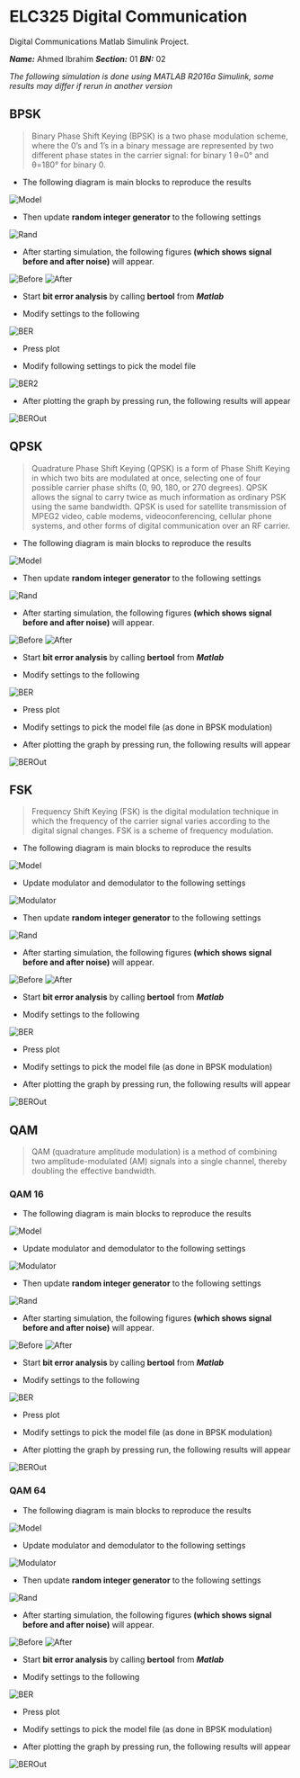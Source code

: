 # ELC325 Digital Communication

Digital Communications Matlab Simulink Project.

***Name:*** Ahmed Ibrahim
***Section:*** 01
***BN:*** 02

*The following simulation is done using MATLAB R2016a Simulink, some results may differ if rerun in another version*


## BPSK
> Binary Phase Shift Keying (BPSK) is a two phase modulation scheme, where the 0’s and 1’s in a binary message are represented by two different phase states in the carrier signal: for binary 1 θ=0° and θ=180° for binary 0.

* The following diagram is main blocks to reproduce the results

![Model](/BPSK/BPSK.JPG)

* Then update **random integer generator** to the following settings

![Rand](/BPSK/BPSK-Rand.JPG)

* After starting simulation, the following figures **(which shows signal before and after noise)** will appear.

![Before](/BPSK/BPSK-Before.JPG)   ![After](/BPSK/BPSK-After.JPG)

* Start **bit error analysis** by calling **bertool** from ***Matlab***

* Modify settings to the following

![BER](/BPSK/BPSK-bertool.JPG)

* Press plot

* Modify following settings to pick the model file

![BER2](/BPSK/BPSK-bertool2.JPG)

* After plotting the graph by pressing run, the following results will appear

![BEROut](/BPSK/BPSK-BER.JPG)

## QPSK
> Quadrature Phase Shift Keying (QPSK) is a form of Phase Shift Keying in which two bits are modulated at once, selecting one of four possible carrier phase shifts (0, 90, 180, or 270 degrees). QPSK allows the signal to carry twice as much information as ordinary PSK using the same bandwidth. QPSK is used for satellite transmission of MPEG2 video, cable modems, videoconferencing, cellular phone systems, and other forms of digital communication over an RF carrier.

* The following diagram is main blocks to reproduce the results

![Model](/QPSK/QPSK.JPG)

* Then update **random integer generator** to the following settings

![Rand](/QPSK/QPSK-Rand.JPG)

* After starting simulation, the following figures **(which shows signal before and after noise)** will appear.

![Before](/QPSK/QPSK-Before.JPG)   ![After](/QPSK/QPSK-After.JPG)

* Start **bit error analysis** by calling **bertool** from ***Matlab***

* Modify settings to the following

![BER](/QPSK/QPSK-bertool.JPG)

* Press plot

* Modify settings to pick the model file (as done in BPSK modulation)

* After plotting the graph by pressing run, the following results will appear

![BEROut](/QPSK/QPSK-BER.JPG)


## FSK
> Frequency Shift Keying (FSK) is the digital modulation technique in which the frequency of the carrier signal varies according to the digital signal changes. FSK is a scheme of frequency modulation.

* The following diagram is main blocks to reproduce the results

![Model](/FSK/FSK-2.JPG)

* Update modulator and demodulator to the following settings

![Modulator](/FSK/FSK.JPG)

* Then update **random integer generator** to the following settings

![Rand](/FSK/FSK-Rand.JPG)

* After starting simulation, the following figures **(which shows signal before and after noise)** will appear.

![Before](/FSK/FSK-Before.JPG)   ![After](/FSK/FSK-After.JPG)

* Start **bit error analysis** by calling **bertool** from ***Matlab***

* Modify settings to the following

![BER](/FSK/FSK-bertool.JPG)

* Press plot

* Modify settings to pick the model file (as done in BPSK modulation)

* After plotting the graph by pressing run, the following results will appear

![BEROut](/FSK/FSK-BER.JPG)

## QAM
> QAM (quadrature amplitude modulation) is a method of combining two amplitude-modulated (AM) signals into a single channel, thereby doubling the effective bandwidth.

### QAM 16

* The following diagram is main blocks to reproduce the results

![Model](/QAM-16/QAM-16.JPG)

* Update modulator and demodulator to the following settings

![Modulator](/QAM-16/QAM16.JPG)

* Then update **random integer generator** to the following settings

![Rand](/QAM-16/QAM16-Rand.JPG)

* After starting simulation, the following figures **(which shows signal before and after noise)** will appear.

![Before](/QAM-16/QAM16-Before.JPG)   ![After](/QAM-16/QAM16-After.JPG)

* Start **bit error analysis** by calling **bertool** from ***Matlab***

* Modify settings to the following

![BER](/QAM-16/QAM16-bertool.JPG)

* Press plot

* Modify settings to pick the model file (as done in BPSK modulation)

* After plotting the graph by pressing run, the following results will appear

![BEROut](/QAM-16/QAM16-BER.JPG)



### QAM 64

* The following diagram is main blocks to reproduce the results

![Model](/QAM-64/QAM-64.JPG)

* Update modulator and demodulator to the following settings

![Modulator](/QAM-64/QAM64.JPG)

* Then update **random integer generator** to the following settings

![Rand](/QAM-64/QAM16-Rand.JPG)

* After starting simulation, the following figures **(which shows signal before and after noise)** will appear.

![Before](/QAM-64/QAM64-Before.JPG)   ![After](/QAM-64/QAM64-After.JPG)

* Start **bit error analysis** by calling **bertool** from ***Matlab***

* Modify settings to the following

![BER](/QAM-64/QAM64-bertool.JPG)

* Press plot

* Modify settings to pick the model file (as done in BPSK modulation)

* After plotting the graph by pressing run, the following results will appear

![BEROut](/QAM-64/QAM64-BER.JPG)


